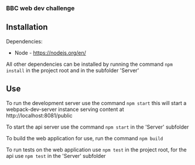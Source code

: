 ### BBC web dev challenge

## Installation

Dependencies:
- Node - https://nodejs.org/en/

All other dependencies can be installed by running the command `npm install` in the project root and in the subfolder 'Server'

## Use
To run the development server use the command `npm start` this will start a webpack-dev-server instance serving content at http://localhost:8081/public


To start the api server use the command `npm start` in the 'Server' subfolder


To build the web application for use, run the command `npm build`


To run tests on the web application use `npm test` in the project root, for the api use `npm test` in the 'Server' subfolder